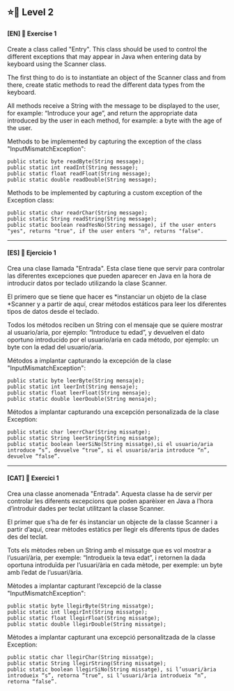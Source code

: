 
⭐🌟 Level 2
-

#### [EN] 📍 Exercise 1


Create a class called "Entry". 
This class should be used to control the different exceptions that may appear in Java when entering data by keyboard using the Scanner class.

The first thing to do is to instantiate an object of the Scanner class and from there, create static methods to read the different data types from the keyboard.

All methods receive a String with the message to be displayed to the user, for example: “Introduce your age”, and return the appropriate data introduced by the user in each method, for example: a byte with the age of the user.

Methods to be implemented by capturing the exception of the class "InputMismatchException":

~~~
public static byte readByte(String message);
public static int readInt(String message);
public static float readFloat(String message);
public static double readDouble(String message);
~~~

Methods to be implemented by capturing a custom exception of the Exception class:

~~~
public static char readrChar(String message);
public static String readString(String message);
public static boolean readYesNo(String message), if the user enters "yes", returns "true", if the user enters "n", returns "false".
~~~

---

#### [ES] 📍 Ejercicio 1

Crea una clase llamada "Entrada". 
Esta clase tiene que servir para controlar las diferentes excepciones que pueden aparecer en Java en la hora de introducir datos por teclado utilizando la clase Scanner.

El primero que se tiene que hacer es *instanciar un objeto de la clase *Scanner y a partir de aquí, crear métodos estáticos para leer los diferentes tipos de datos desde el teclado. 

Todos los métodos reciben un String con el mensaje que se quiere mostrar al usuario/aria, por ejemplo: “Introduce tu edad”, y devuelven el dato oportuno introducido por el usuario/aria en cada método, por ejemplo: un byte con la edad del usuario/aria.

Métodos a implantar capturando la excepción de la clase "InputMismatchException":

~~~
public static byte leerByte(String mensaje);
public static int leerInt(String mensaje);
public static float leerFloat(String mensaje);
public static double leerDouble(String mensaje);
~~~


Métodos a implantar capturando una excepción personalizada de la clase Exception:

~~~
public static char leerrChar(String missatge);
public static String leerString(String missatge);
public static boolean leerSiNo(String missatge),si el usuario/aria introduce “s”, devuelve “true”, si el usuario/aria introduce “n”, devuelve “false”.
~~~

---

#### [CAT] 📍 Exercici 1

Crea una classe anomenada "Entrada". 
Aquesta classe ha de servir per controlar les diferents excepcions que poden aparèixer en Java a l’hora d’introduir dades per teclat utilitzant la classe Scanner.

El primer que s’ha de fer és instanciar un objecte de la classe Scanner i a partir d’aquí, crear mètodes estàtics per llegir els diferents tipus de dades des del teclat. 

Tots els mètodes reben un String amb el missatge que es vol mostrar a l’usuari/ària, per exemple: “Introdueix la teva edat”, i retornen la dada oportuna introduïda per l’usuari/ària en cada mètode, per exemple: un byte amb l’edat de l’usuari/ària.

Mètodes a implantar capturant l’excepció de la classe "InputMismatchException":

~~~
public static byte llegirByte(String missatge);
public static int llegirInt(String missatge);
public static float llegirFloat(String missatge);
public static double llegirDouble(String missatge);
~~~

Mètodes a implantar capturant una excepció personalitzada de la classe Exception:

~~~
public static char llegirChar(String missatge);
public static String llegirString(String missatge);
public static boolean llegirSiNo(String missatge), si l’usuari/ària introdueix “s”, retorna “true”, si l’usuari/ària introdueix “n”, retorna “false”.
~~~
